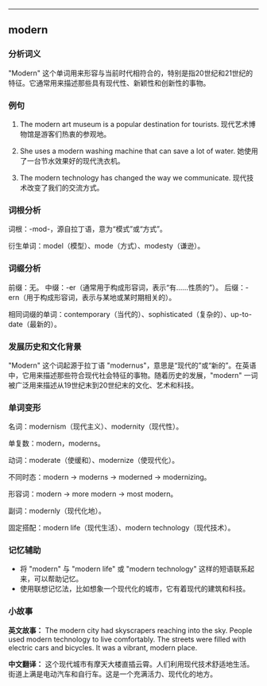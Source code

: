 
---------------
## modern
### 分析词义
"Modern" 这个单词用来形容与当前时代相符合的，特别是指20世纪和21世纪的特征。它通常用来描述那些具有现代性、新颖性和创新性的事物。

### 例句
1. The modern art museum is a popular destination for tourists.
   现代艺术博物馆是游客们热衷的参观地。
   
2. She uses a modern washing machine that can save a lot of water.
   她使用了一台节水效果好的现代洗衣机。

3. The modern technology has changed the way we communicate.
   现代技术改变了我们的交流方式。

### 词根分析
词根：-mod-，源自拉丁语，意为“模式”或“方式”。

衍生单词：model（模型）、mode（方式）、modesty（谦逊）。

### 词缀分析
前缀：无。
中缀：-er（通常用于构成形容词，表示“有……性质的”）。
后缀：-ern（用于构成形容词，表示与某地或某时期相关的）。

相同词缀的单词：contemporary（当代的）、sophisticated（复杂的）、up-to-date（最新的）。

### 发展历史和文化背景
"Modern" 这个词起源于拉丁语 "modernus"，意思是“现代的”或“新的”。在英语中，它用来描述那些符合现代社会特征的事物。随着历史的发展，"modern" 一词被广泛用来描述从19世纪末到20世纪末的文化、艺术和科技。

### 单词变形
名词：modernism（现代主义）、modernity（现代性）。

单复数：modern，moderns。

动词：moderate（使缓和）、modernize（使现代化）。

不同时态：modern -> moderns -> moderned -> modernizing。

形容词：modern -> more modern -> most modern。

副词：modernly（现代化地）。

固定搭配：modern life（现代生活）、modern technology（现代技术）。

### 记忆辅助
- 将 "modern" 与 "modern life" 或 "modern technology" 这样的短语联系起来，可以帮助记忆。
- 使用联想记忆法，比如想象一个现代化的城市，它有着现代的建筑和科技。

### 小故事
**英文故事：**
The modern city had skyscrapers reaching into the sky. People used modern technology to live comfortably. The streets were filled with electric cars and bicycles. It was a vibrant, modern place.

**中文翻译：**
这个现代城市有摩天大楼直插云霄。人们利用现代技术舒适地生活。街道上满是电动汽车和自行车。这是一个充满活力、现代化的地方。

